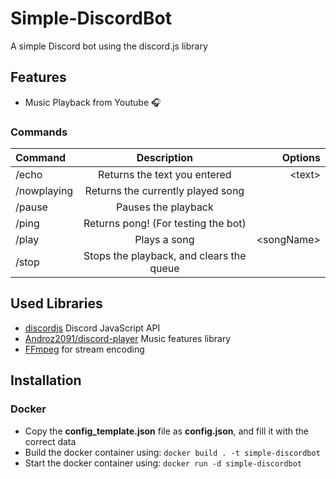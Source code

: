 # Simple-DiscordBot
A simple Discord bot using the discord.js library

## Features

- Music Playback from Youtube 🎧

### Commands

| Command     | Description                              | Options               |
| :---        |    :----:                                |          ---:         |
| /echo       | Returns the text you entered             | \<text>               |
| /nowplaying | Returns the currently played song        |                       |
| /pause      | Pauses the playback                      |                       |
| /ping       | Returns pong! (For testing the bot)      |                       |
| /play       | Plays a song                             | \<songName>           |
| /stop       | Stops the playback, and clears the queue |                       |

## Used Libraries

- [discordjs](https://github.com/discordjs/discord.js) Discord JavaScript API
- [Androz2091/discord-player](https://github.com/Androz2091/discord-player) Music features library
- [FFmpeg](https://ffmpeg.org) for stream encoding

## Installation

### Docker

- Copy the **config_template.json** file as **config.json**, and fill it with the correct data
- Build the docker container using: `docker build . -t simple-discordbot`
- Start the docker container using: `docker run -d simple-discordbot`